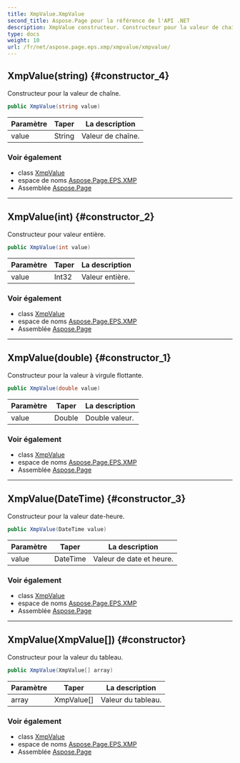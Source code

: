 ```yaml
---
title: XmpValue.XmpValue
second_title: Aspose.Page pour la référence de l'API .NET
description: XmpValue constructeur. Constructeur pour la valeur de chaîne.
type: docs
weight: 10
url: /fr/net/aspose.page.eps.xmp/xmpvalue/xmpvalue/
---
```

## XmpValue(string) {#constructor_4}

Constructeur pour la valeur de chaîne.

```csharp
public XmpValue(string value)
```

| Paramètre | Taper | La description |
| --- | --- | --- |
| value | String | Valeur de chaîne. |

### Voir également

* class [XmpValue](../)
* espace de noms [Aspose.Page.EPS.XMP](../../xmpvalue/)
* Assemblée [Aspose.Page](../../../)

---

## XmpValue(int) {#constructor_2}

Constructeur pour valeur entière.

```csharp
public XmpValue(int value)
```

| Paramètre | Taper | La description |
| --- | --- | --- |
| value | Int32 | Valeur entière. |

### Voir également

* class [XmpValue](../)
* espace de noms [Aspose.Page.EPS.XMP](../../xmpvalue/)
* Assemblée [Aspose.Page](../../../)

---

## XmpValue(double) {#constructor_1}

Constructeur pour la valeur à virgule flottante.

```csharp
public XmpValue(double value)
```

| Paramètre | Taper | La description |
| --- | --- | --- |
| value | Double | Double valeur. |

### Voir également

* class [XmpValue](../)
* espace de noms [Aspose.Page.EPS.XMP](../../xmpvalue/)
* Assemblée [Aspose.Page](../../../)

---

## XmpValue(DateTime) {#constructor_3}

Constructeur pour la valeur date-heure.

```csharp
public XmpValue(DateTime value)
```

| Paramètre | Taper | La description |
| --- | --- | --- |
| value | DateTime | Valeur de date et heure. |

### Voir également

* class [XmpValue](../)
* espace de noms [Aspose.Page.EPS.XMP](../../xmpvalue/)
* Assemblée [Aspose.Page](../../../)

---

## XmpValue(XmpValue[]) {#constructor}

Constructeur pour la valeur du tableau.

```csharp
public XmpValue(XmpValue[] array)
```

| Paramètre | Taper | La description |
| --- | --- | --- |
| array | XmpValue[] | Valeur du tableau. |

### Voir également

* class [XmpValue](../)
* espace de noms [Aspose.Page.EPS.XMP](../../xmpvalue/)
* Assemblée [Aspose.Page](../../../)


